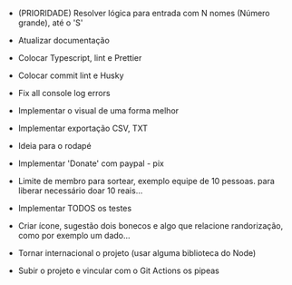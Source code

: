 - (PRIORIDADE) Resolver lógica para entrada com N nomes (Número grande), até o 'S'

- Atualizar documentação
- Colocar Typescript, lint e Prettier
- Colocar commit lint e Husky

- Fix all console log errors

- Implementar o visual de uma forma melhor

- Implementar exportação CSV, TXT
- Ideia para o rodapé
- Implementar 'Donate' com paypal - pix
- Limite de membro para sortear, exemplo equipe de 10 pessoas. para liberar necessário doar 10 reais...

- Implementar TODOS os testes

- Criar ícone, sugestão dois bonecos e algo que relacione randorização, como por exemplo um dado...
- Tornar internacional o projeto (usar alguma biblioteca do Node)

- Subir o projeto e vincular com o Git Actions os pipeas
